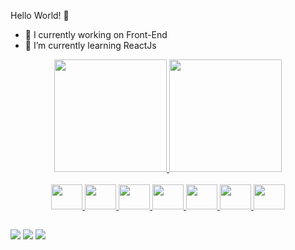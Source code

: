  
Hello World! 👋
- 🔭 I currently working on Front-End
- 🌱 I’m currently learning ReactJs
<div align="center">
  <a href="https://github.com/EuGeanCarlos">
  <img height="180em" src="https://github-readme-stats.vercel.app/api?username=EuGeanCarlos&show_icons=true&theme=tokyonight&include_all_commits=true&count_private=true"/>
   <img height="180em" src="https://github-readme-stats.vercel.app/api/top-langs/?username=EuGeanCarlos&layout=compact&langs_count=7&theme=tokyonight"/>
</div>
<div align="center"> <br>
    <img  aling="center" height="40" width="50" src="https://cdn.jsdelivr.net/gh/devicons/devicon/icons/html5/html5-plain-wordmark.svg" />
    <img aling="center" height="40" width="50" src="https://cdn.jsdelivr.net/gh/devicons/devicon/icons/css3/css3-plain-wordmark.svg" />
    <img aling="center" height="40" width="50" src="https://cdn.jsdelivr.net/gh/devicons/devicon/icons/javascript/javascript-original.svg" />
    <img aling="center" height="40" width="50" src="https://cdn.jsdelivr.net/gh/devicons/devicon/icons/jquery/jquery-plain-wordmark.svg" />
    <img ling="center" height="40" width="50" src="https://cdn.jsdelivr.net/gh/devicons/devicon/icons/nodejs/nodejs-original-wordmark.svg" />
    <img aling="center" height="40" width="50" src="https://cdn.jsdelivr.net/gh/devicons/devicon/icons/react/react-original-wordmark.svg" />
     <img aling="center" height="40" width="50" src="https://cdn.jsdelivr.net/gh/devicons/devicon/icons/php/php-original.svg" />
     
  
</div>

 ##
 
 <div>
     <a href="https://www.instagram.com/eu_geancarlos/" target="_blank"><img src="https://img.shields.io/badge/-Instagram-%23E4405F?style=for-the-badge&logo=instagram&logoColor=white" target="_blank"></a>
  <a href = "mailto:dev.geancarlos@gmail.com"><img src="https://img.shields.io/badge/-Gmail-%23333?style=for-the-badge&logo=gmail&logoColor=white" target="_blank"></a>
  <a href="https://www.linkedin.com/in/gean-carlos-a9903a220/" target="_blank"><img src="https://img.shields.io/badge/-LinkedIn-%230077B5?style=for-the-badge&logo=linkedin&logoColor=white" target="_blank"></a> 
  
 </div> 

